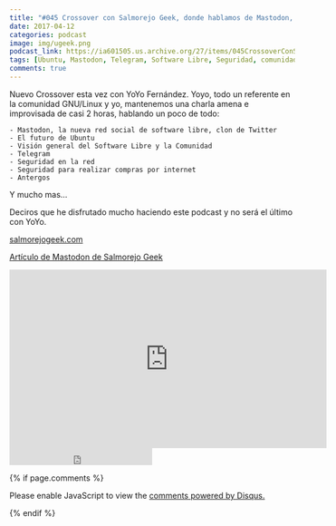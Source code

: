 ```yaml
---
title: "#045 Crossover con Salmorejo Geek, donde hablamos de Mastodon, Ubuntu, Telegram y mucho mas..."
date: 2017-04-12
categories: podcast
image: img/ugeek.png
podcast_link: https://ia601505.us.archive.org/27/items/045CrossoverConSalmorejoGeek/%23045%20Crossover%20con%20Salmorejo%20Geek.mp3
tags: [Ubuntu, Mastodon, Telegram, Software Libre, Seguridad, comunidad, antergos, salmoralejo geek, podcast]
comments: true
---
```

Nuevo Crossover esta vez con YoYo Fernández. Yoyo, todo un referente en la comunidad GNU/Linux y yo, mantenemos una charla amena e improvisada de casi 2 horas, hablando un poco de todo:

	- Mastodon, la nueva red social de software libre, clon de Twitter
	- El futuro de Ubuntu
	- Visión general del Software Libre y la Comunidad
	- Telegram
	- Seguridad en la red
	- Seguridad para realizar compras por internet
	- Antergos

Y mucho mas…

Deciros que he disfrutado mucho haciendo este podcast y no será el último con YoYo.

[salmorejogeek.com](https://salmorejogeek.com/)

[Artículo de Mastodon de Salmorejo Geek](https://salmorejogeek.com/2017/04/09/conociendo-mastodon-red-social-libre-y-descentralizada-compatible-con-gnu-social/)

<iframe width="560" height="315" src="https://www.youtube.com/embed/XWI7oVC8lrU" frameborder="0" allowfullscreen></iframe>


<iframe src="https://archive.org/embed/045CrossoverConSalmorejoGeek" width="50%" height="30" frameborder="0" webkitallowfullscreen="true" mozallowfullscreen="true" allowfullscreen></iframe>

{% if page.comments %}
<div id="disqus_thread"></div>
<script>

/**
*  RECOMMENDED CONFIGURATION VARIABLES: EDIT AND UNCOMMENT THE SECTION BELOW TO INSERT DYNAMIC VALUES FROM YOUR PLATFORM OR CMS.
*  LEARN WHY DEFINING THESE VARIABLES IS IMPORTANT: https://disqus.com/admin/universalcode/#configuration-variables*/
/*
var disqus_config = function () {
this.page.url = PAGE_URL;  // Replace PAGE_URL with your page's canonical URL variable
this.page.identifier = PAGE_IDENTIFIER; // Replace PAGE_IDENTIFIER with your page's unique identifier variable
};
*/
(function() { // DON'T EDIT BELOW THIS LINE
var d = document, s = d.createElement('script');
s.src = 'https://https-angelbcn-github-io-ugeek.disqus.com/embed.js';
s.setAttribute('data-timestamp', +new Date());
(d.head || d.body).appendChild(s);
})();
</script>
<noscript>Please enable JavaScript to view the <a href="https://disqus.com/?ref_noscript">comments powered by Disqus.</a></noscript>
                                
{% endif %}

<script id="dsq-count-scr" src="//https-angelbcn-github-io-ugeek.disqus.com/count.js" async></script>


